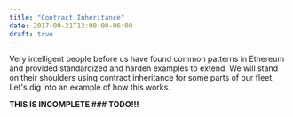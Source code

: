 ```yaml
---
title: "Contract Inheritance"
date: 2017-09-21T13:00:00-06:00
draft: true
---
```


Very intelligent people before us have found common patterns in Ethereum and provided standardized and harden examples to extend. We will stand on their shoulders using contract inheritance for some parts of our fleet. Let's dig into an example of how this works.  

**THIS IS INCOMPLETE ### TODO!!!**
